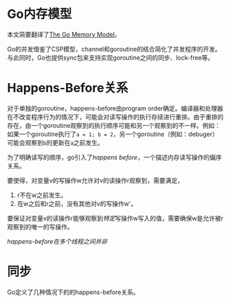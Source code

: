 # Go内存模型
本文简要翻译了[The Go Memory Model](https://golang.org/ref/mem)。

Go的并发借鉴了CSP模型，channel和goroutine的结合简化了并发程序的开发。与此同时，Go也提供sync包来支持实现goroutine之间的同步、lock-free等。

# Happens-Before关系
对于单独的goroutine，happens-before由program order确定。编译器和处理器在不改变程序行为的情况下，可能会对读写操作的执行存续进行重排。由于重排的存在，由一个goroutine观察到的执行顺序可能和另一个观察到的不一样。例如：如果一个goroutine执行了`a = 1; b = 2`，另一个goroutine（例如：debuger）可能会观察到`b`的更新在`a`之前发生。

为了明确读写的顺序，go引入了*happens before*，一个描述内存读写操作的偏序关系。

要使得，对变量v的写操作w允许对v的读操作r观察到，需要满足，

1. r不在w之前发生。
2. 在w之后和r之前，没有其他对v的写操作w'。

要保证对变量v的读操作r能够观察到*特定*写操作w写入的值，需要确保w是允许被r观察到的唯一的写操作。

*happens-before在多个线程之间并非*

# 同步
Go定义了几种情况下的的happens-before关系。

[^cpp11_memory_model]: [C++ Memory model](https://en.cppreference.com/w/cpp/language/memory_model)
[^golang_mem]: [The Go Memory Model](https://golang.org/ref/mem)
[^happens-before]: [The Happens-Before Relation](https://preshing.com/20130702/the-happens-before-relation/)
